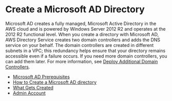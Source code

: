 # Create a Microsoft AD Directory<a name="create_directory"></a>

Microsoft AD creates a fully managed, Microsoft Active Directory in the AWS cloud and is powered by Windows Server 2012 R2 and operates at the 2012 R2 functional level\. When you create a directory with Microsoft AD, AWS Directory Service creates two domain controllers and adds the DNS service on your behalf\. The domain controllers are created in different subnets in a VPC; this redundancy helps ensure that your directory remains accessible even if a failure occurs\. If you need more domain controllers, you can add them later\. For more information, see [Deploy Additional Domain Controllers](ms_ad_deploy_additional_dcs.md)\.


+ [Microsoft AD Prerequisites](prereq_managed.md)
+ [How to Create a Microsoft AD directory](create_managed_ad.md)
+ [What Gets Created](create_details_managed.md)
+ [Admin Account](admin_permissions.md)